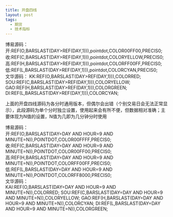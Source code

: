 ```yaml
---
title: 开盘四线
layout: post
tags:
  - 期货
  - 技术指标
---
```


博易源码：   
	开:REF(O,BARSLAST(DAY>REF(DAY,1))),pointdot,COLOR00FF00,PRECIS0;
	收:REF(C,BARSLAST(DAY>REF(DAY,1))),pointdot,COLORYELLOW,PRECIS0;
	高:REF(H,BARSLAST(DAY>REF(DAY,1))),pointdot,COLORFF00FF,PRECIS0;
	低:REF(L,BARSLAST(DAY>REF(DAY,1))),pointdot,COLORCYAN,PRECIS0;  
文华源码：
	KK:REF(O,BARSLAST(DAY>REF(DAY,1))),COLORRED;
	SOU:REF(C,BARSLAST(DAY>REF(DAY,1))),COLORYELLOW;
	GAO:REF(H,BARSLAST(DAY>REF(DAY,1))),COLORGREEN;
	DI:REF(L,BARSLAST(DAY>REF(DAY,1))),COLORCYAN;

上面的开盘四线源码为各分时通用版本，但偶尔会出错（个别交易日会无法正常显示），此段源码为单个分时独立设置，使用起来会有所不便，但数据相对准确；主要体现为N值的设置，N值为几即为几分钟分时使用

博易源码：  
	开:REF(O,BARSLAST(DAY=DAY AND HOUR=9 AND MINUTE=N)),POINTDOT,COLOR00FFFF,PRECIS0;
	收:REF(C,BARSLAST(DAY=DAY AND HOUR=9 AND MINUTE=N)),POINTDOT,COLOR00FF00,PRECIS0;
	高:REF(H,BARSLAST(DAY=DAY AND HOUR=9 AND MINUTE=N)),POINTDOT,COLORFF00FF,PRECIS0;
	低:REF(L,BARSLAST(DAY=DAY AND HOUR=9 AND MINUTE=N)),POINTDOT,COLORFF8000,PRECIS0;  
文华源码：  
	KAI:REF(O,BARSLAST(DAY=DAY AND HOUR=9 AND MINUTE=N)),COLORRED;
	SOU:REF(C,BARSLAST(DAY=DAY AND HOUR=9 AND MINUTE=N)),COLORYELLOW;
	GAO:REF(H,BARSLAST(DAY=DAY AND HOUR=9 AND MINUTE=N)),COLORCYAN;
	DI:REF(L,BARSLAST(DAY=DAY AND HOUR=9 AND MINUTE=N)),COLORGREEN;  
